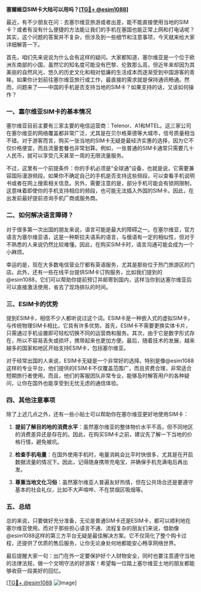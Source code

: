 **塞爾維亞SIM卡大陆可以用吗？[[TG💪+ @esim1088](https://t.me/s/esim1088)]**

最近，有不少朋友在问：去塞尔维亚旅游或者出差，能不能直接使用当地的SIM卡？或者有没有什么便捷的方法能让我们的手机在塞国也能正常上网和打电话呢？其实，这个问题的答案并不复杂，但涉及到一些细节和注意事项，今天就来给大家详细解答一下。

首先，咱们先来说说为什么会有这样的疑问。大家都知道，塞尔维亚是一个位于欧洲东南部的小国，虽然它的知名度可能没有巴黎、伦敦那么高，但近年来却因为其美丽的自然风光、悠久的历史文化和相对低廉的生活成本而逐渐受到中国游客的青睐。如果你计划前往塞尔维亚旅行或工作，最直接的需求就是保持通讯畅通。然而，问题来了——中国的手机是否支持当地的SIM卡？如果支持的话，又该如何操作？

### 一、塞尔维亚SIM卡的基本情况

塞尔维亚目前主要有三家主要的电信运营商：Telenor、A1和MTEL。这三家公司在塞尔维亚的网络覆盖都非常广泛，尤其是在贝尔格莱德等大城市，信号质量相当不错。对于游客而言，购买一张当地的SIM卡无疑是最经济实惠的选择，因为它不仅价格便宜，而且流量套餐也非常划算。例如，一张普通的SIM卡通常只需要几十人民币，就可以享受几天甚至一周的无限流量服务。

不过，这里有一个前提条件：你的手机必须是“全球通”设备，也就是说，它需要兼容国际漫游频段。如果你不确定自己的手机是否支持这些频段，可以查看手机说明书或者在网上搜索相关信息。另外，需要注意的是，部分手机可能会有锁网限制，这意味着即使你的手机支持相应的频段，也可能无法插入外国的SIM卡。因此，在出发前最好提前咨询手机厂商或服务商。

### 二、如何解决语言障碍？

对于很多第一次出国的朋友来说，语言可能是最大的障碍之一。在塞尔维亚，官方语言为塞尔维亚语，这是一种斯拉夫语系的语言，与俄语有一定的相似性，但对于不熟悉的人来说仍然比较难懂。因此，在购买SIM卡时，语言沟通可能会成为一个小麻烦。

幸运的是，现在大多数电信营业厅都有英语服务，尤其是那些位于热门旅游区的门店。此外，还有一些在线平台提供SIM卡订购服务，比如我们提到的@esim1088，它们可以帮助你提前预订并邮寄到国内，这样当你到达塞尔维亚后可以直接激活使用，省去了现场排队的时间。

### 三、ESIM卡的优势

提到ESIM卡，相信不少人都听说过这个词。ESIM卡是一种嵌入式的虚拟SIM卡，与传统物理SIM卡相比，它具有许多优势。首先，ESIM卡不需要更换实体卡片，只需通过手机设置即可轻松切换不同的运营商和服务。其次，由于它是数字形式存在，所以不容易丢失或损坏，携带起来也更加方便。最后，随着技术的发展，越来越多的国家和地区开始支持ESIM卡，包括塞尔维亚。

对于经常出国的人来说，ESIM卡无疑是一个非常好的选择。特别是像@esim1088这样的专业平台，他们提供的ESIM卡不仅覆盖范围广，而且资费合理，非常适合短期旅行者使用。而且，他们的客服团队非常专业，能够及时解答用户的各种疑问，让你在国外也能享受到无忧无虑的通信体验。

### 四、其他注意事项

除了上述几点之外，还有一些小贴士可以帮助你在塞尔维亚更好地使用SIM卡：

1. **提前了解目的地的消费水平**：虽然塞尔维亚的整体物价水平不高，但不同地区的消费差异还是存在的。因此，在购买SIM卡之前，建议先了解一下当地的价格行情，避免被坑。
   
2. **检查手机电量**：在国外使用手机时，电量消耗会比平时快很多，尤其是在开启数据流量的情况下。因此，记得随身携带充电宝，并确保手机充满电后再出发。

3. **尊重当地文化习俗**：虽然塞尔维亚人普遍友好热情，但在公共场合还是要遵守基本的社会礼仪，比如不大声喧哗、不在禁烟区吸烟等。

### 五、总结

总的来说，只要做好充分准备，无论是普通SIM卡还是ESIM卡，都可以顺利地在塞尔维亚使用。而对于那些担心语言不通、流程复杂的朋友们来说，借助像@esim1088这样的第三方平台无疑是最佳解决方案。它不仅简化了整个购卡过程，还提供了优质的售后服务，让你无论身处何地都能安心畅享网络世界。

最后提醒大家一句：出门在外一定要保护好个人财物安全，同时也要注意遵守当地的法律法规，做一个文明守法的好游客！希望每一位踏上塞尔维亚土地的朋友都能够收获一段美好的回忆。

[[TG💪+ @esim1088](https://t.me/s/esim1088) ![Image](https://i.postimg.cc/4NQfJmqS/Snipaste-2025-05-13-00-14-12.png)]